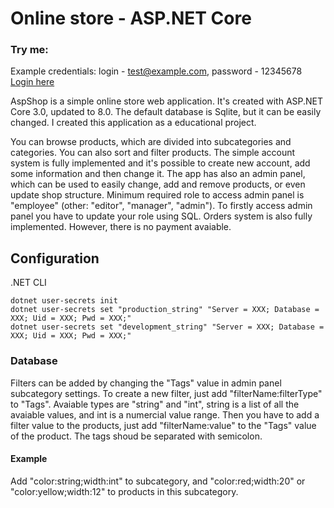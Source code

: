 # Online store - ASP.NET Core

### Try me:
Example credentials: login - test@example.com, password - 12345678
[Login here](https://shop.nasuta.dev/account/login)

AspShop is a simple online store web application. It's created with ASP.NET Core 3.0, updated to 8.0. The default database is Sqlite, but it can be easily changed. 
I created this application as a educational project.

You can browse products, which are divided into subcategories and categories. You can also sort and filter products. The simple account system is fully implemented and it's possible to create new account,
add some information and then change it. The app has also an admin panel, which can be used to easily change, add and remove products, or even update
shop structure. Minimum required role to access admin panel is "employee" (other: "editor", "manager", "admin"). To firstly access admin panel you have to 
update your role using SQL. Orders system is also fully implemented. However, there is no payment avaiable. 


## Configuration

.NET CLI
```
dotnet user-secrets init
dotnet user-secrets set "production_string" "Server = XXX; Database = XXX; Uid = XXX; Pwd = XXX;"
dotnet user-secrets set "development_string" "Server = XXX; Database = XXX; Uid = XXX; Pwd = XXX;"
```

### Database 
Filters can be added by changing the "Tags" value in admin panel subcategory settings. To create a new filter, just add "filterName:filterType" to "Tags".
Avaiable types are "string" and "int", string is a list of all the avaiable values, and int is a numercial value range. 
Then you have to add a filter value to the products, just add "filterName:value" to the "Tags" value of the product.
The tags shoud be separated with semicolon.

#### Example
Add "color:string;width:int" to subcategory, and "color:red;width:20" or "color:yellow;width:12" to products in this subcategory.
